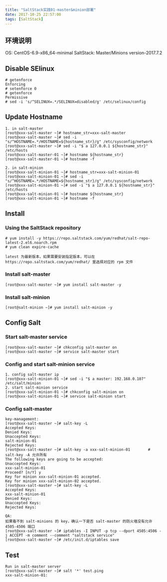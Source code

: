 ```yaml
---
title: "SaltStack实践01-master&minion部署"
date: 2017-10-25 22:57:00
tags: [SaltStack]
---
```

## 环境说明
OS: CentOS-6.9-x86_64-minimal
SaltStack: Master/Minions version-2017.7.2

## Disable SElinux
```
# getenforce
Enforcing
# setenforce 0
# getenforce
Permissive
# sed -i 's/^SELINUX=.*/SELINUX=disabled/g' /etc/selinux/config
```
<!--more-->
## Update Hostname
```
1. in salt-master
[root@xxx-salt-master ~]# hostname_str=xxx-salt-master
[root@xxx-salt-master ~]# sed -i "s/^HOSTNAME=.*/HOSTNAME=${hostname_str}/g" /etc/sysconfig/network
[root@xxx-salt-master ~]# sed -i "$ a 127.0.0.1 ${hostname_str}" /etc/hosts
[root@xxx-salt-master-01 ~]# hostname ${hostname_str}
[root@xxx-salt-master-01 ~]# hostname -f

2. in salt-minion
[root@xxx-salt-minion-01 ~]# hostname_str=xxx-salt-minion-01
[root@xxx-salt-minion-01 ~]# sed -i "s/^HOSTNAME=.*/HOSTNAME=${hostname_str}/g" /etc/sysconfig/network
[root@xxx-salt-minion-01 ~]# sed -i "$ a 127.0.0.1 ${hostname_str}" /etc/hosts
[root@xxx-salt-minion-01 ~]# hostname ${hostname_str}
[root@xxx-salt-minion-01 ~]# hostname -f 
```

## Install
### Using the SaltStack repository
```
# yum install -y https://repo.saltstack.com/yum/redhat/salt-repo-latest-2.el6.noarch.rpm
# yum clean expire-cache

latest 为最新版本，如果需要安装指定版本，可以在 https://repo.saltstack.com/yum/redhat/ 里选择对应的 rpm 文件
```

### Install salt-master
```
[root@xxx-salt-master ~]# yum install salt-master -y
```

### Install salt-minion
```
[root@salt-minion ~]# yum install salt-minion -y
```

## Config Salt
### Start salt-master service
```
[root@xxx-salt-master ~]# chkconfig salt-master on
[root@xxx-salt-master ~]# service salt-master start
```

### Config and start salt-minion service
```
1. config salt-master ip
[root@xxx-salt-minion-01 ~]# sed -i "$ a master: 192.168.0.107" /etc/salt/minion
2. start salt-minion service
[root@xxx-salt-minion-01 ~]# chkconfig salt-minion on
[root@xxx-salt-minion-01 ~]# service salt-minion start
```

### Config salt-master
```
key-management:
[root@xxx-salt-master ~]# salt-key -L
Accepted Keys:
Denied Keys:
Unaccepted Keys:
salt-minion-01
Rejected Keys:
[root@xxx-salt-master ~]# salt-key -a xxx-salt-minion-01        # salt-key -A 允许所有
The following keys are going to be accepted:
Unaccepted Keys:
xxx-salt-minion-01
Proceed? [n/Y] y
Key for minion xxx-salt-minion-01 accepted.
Key for minion xxx-salt-minion-02 accepted.
[root@xxx-salt-master ~]# salt-key -L
Accepted Keys:
xxx-salt-minion-01
Denied Keys:
Unaccepted Keys:
Rejected Keys:

QA:
如果看不到 salt-minions 的 key，确认一下是否 salt-master 的防火墙没有允许 4505-4506 端口
[root@xxx-salt-master ~]# iptables -I INPUT -p tcp --dport 4505:4506 -j ACCEPT -m comment --comment "saltstack service"
[root@xxx-salt-master ~]# /etc/init.d/iptables save
```

## Test
```
Run in salt-master server
[root@xxx-salt-master ~]# salt '*' test.ping
xxx-salt-minion-01:
```
